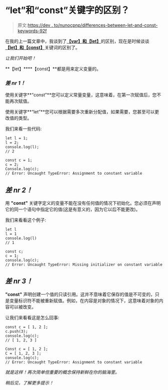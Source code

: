 # “let”和“const”关键字的区别？

> 原文:[https://dev . to/nunocpnp/differences-between-let-and-const-keywords-92f](https://dev.to/nunocpnp/differences-between-let-and-const-keywords-92f)

在我的上一篇文章中，我谈到了<u>**【var】**和**【let】**</u>的区别，现在是时候谈谈<u>**【let】**和**【const】**</u>关键词的区别了。

*让我们开始吧！*

**【let】****【const】**都是用来定义变量的。

### [](#difference-nr-1)***差 nr 1！***

使用关键字**“const”**您可以定义常量变量，这意味着，在第一次赋值后，您不能再次赋值。

使用关键字**“let”**您可以根据需要多次重新分配值，如果需要，您甚至可以更改值的类型。

我们来看一些代码:

```
let l = 1;
l = 2;
console.log(l); 
// 2

const c = 1;
c = 2;
Console.log(c); 
// Error: Uncaught TypeError: Assignment to constant variable 
```

## [](#difference-nr-2)***差 nr 2！***

用 **"const"** 关键字定义的变量不能在没有任何值的情况下初始化。您必须在声明它的同一个语句中指定它的值(这是有意义的，因为它以后不能更改)。

我们来看看这个例子:

```
let l
l = 1
console.log(l)
// 1

const c;
c = 1;
console.log(c);
// Error: Uncaught TypeError: Missing initializer on constant variable 
```

## [](#difference-nr-3)***差 nr 3！***

**"const"** 声明创建一个值的只读引用。这并不意味着它保存的值是不可变的，只是变量标识符不能被重新赋值。例如，在内容是对象的情况下，这意味着对象的内容可以被改变。

让我们来看看这是怎么回事:

```
const c = [ 1, 2 ];
c.push(3);
console.log(c);
// [ 1, 2, 3 ]

Const c = [ 1, 2 ];
C = [ 1, 2, 3 ];
console.log(c);
// Error: Uncaught TypeError: Assignment to constant variable 
```

*就是这样！再次简单但重要的概念保持新鲜在你的脑海里。*

*稍后见，了解更多提示！*